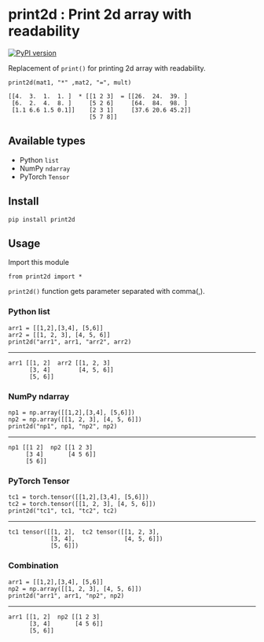 # print2d : Print 2d array with readability

[![PyPI version](https://badge.fury.io/py/print2d.svg)](https://badge.fury.io/py/print2d)

Replacement of `print()` for printing 2d array with readability.

    print2d(mat1, "*" ,mat2, "=", mult)

    [[4.  3.  1.  1. ]  * [[1 2 3]  = [[26.  24.  39. ]  
     [6.  2.  4.  8. ]     [5 2 6]     [64.  84.  98. ]  
     [1.1 6.6 1.5 0.1]]    [2 3 1]     [37.6 20.6 45.2]] 
                           [5 7 8]]  

## Available types

 - Python `list`
 - NumPy `ndarray`
 - PyTorch `Tensor`

## Install

    pip install print2d


## Usage

Import this module 

    from print2d import *

`print2d()` function gets parameter separated with comma(,).

### Python list

    arr1 = [[1,2],[3,4], [5,6]]
    arr2 = [[1, 2, 3], [4, 5, 6]]
    print2d("arr1", arr1, "arr2", arr2)

---
    arr1 [[1, 2]  arr2 [[1, 2, 3]  
          [3, 4]        [4, 5, 6]] 
          [5, 6]]                  

### NumPy ndarray

    np1 = np.array([[1,2],[3,4], [5,6]])
    np2 = np.array([[1, 2, 3], [4, 5, 6]])
    print2d("np1", np1, "np2", np2)

---
    np1 [[1 2]  np2 [[1 2 3]  
         [3 4]       [4 5 6]] 
         [5 6]]        

### PyTorch Tensor

    tc1 = torch.tensor([[1,2],[3,4], [5,6]])
    tc2 = torch.tensor([[1, 2, 3], [4, 5, 6]])
    print2d("tc1", tc1, "tc2", tc2)

---
    tc1 tensor([[1, 2],  tc2 tensor([[1, 2, 3],  
                [3, 4],              [4, 5, 6]]) 
                [5, 6]])    

### Combination

    arr1 = [[1,2],[3,4], [5,6]]
    np2 = np.array([[1, 2, 3], [4, 5, 6]])
    print2d("arr1", arr1, "np2", np2)

---
    arr1 [[1, 2]  np2 [[1 2 3]  
          [3, 4]       [4 5 6]] 
          [5, 6]]               


